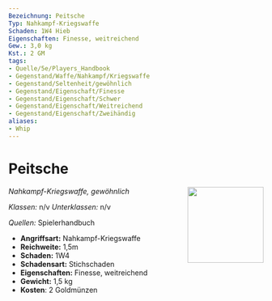 ```yaml
---
Bezeichnung: Peitsche
Typ: Nahkampf-Kriegswaffe
Schaden: 1W4 Hieb
Eigenschaften: Finesse, weitreichend
Gew.: 3,0 kg
Kst.: 2 GM
tags:
- Quelle/5e/Players_Handbook
- Gegenstand/Waffe/Nahkampf/Kriegswaffe
- Gegenstand/Seltenheit/gewöhnlich
- Gegenstand/Eigenschaft/Finesse
- Gegenstand/Eigenschaft/Schwer
- Gegenstand/Eigenschaft/Weitreichend
- Gegenstand/Eigenschaft/Zweihändig
aliases:
- Whip
---
```

# Peitsche
*Nahkampf-Kriegswaffe, gewöhnlich*
<img src="Symbolik/Gegenstände.webp" align="right" width="150">

_Klassen:_ n/v 
_Unterklassen:_  n/v

_Quellen:_ Spielerhandbuch

- **Angriffsart:** Nahkampf-Kriegswaffe
- **Reichweite:** 1,5m
- **Schaden:** 1W4
- **Schadensart:** Stichschaden
- **Eigenschaften:** Finesse, weitreichend
- **Gewicht:** 1,5 kg
- **Kosten**: 2 Goldmünzen